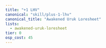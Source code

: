 ```yaml
---
title: "+1 LHV"
canonical: "skill/plus-1-lhv"
canonical_title: "Awakened Uruk Loresheet"
lists:
  - awakened-uruk-loresheet
tier: 0
osp_cost: 45
---
```

